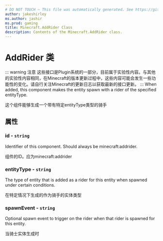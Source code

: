 ```yaml
---
# DO NOT TOUCH — This file was automatically generated. See https://github.com/Mojang/MinecraftScriptingApiDocsGenerator to modify descriptions, examples, etc.
author: jakeshirley
ms.author: jashir
ms.prod: gaming
title: Minecraft.AddRider Class
description: Contents of the Minecraft.AddRider class.
---
```

# AddRider 类

::: warning 注意
这些接口是Plugin系统的一部分，目前属于实验性内容。与其他的实验性内容相同，在Minecraft的版本更新过程中，这些内容可能会发生一些功能性的变化。请自行关注Minecraft的更新日志以获取最新的接口更新。
:::
When added, this component makes the entity spawn with a rider of the specified entityType.

这个组件能够生成一个带有特定entityType类型的骑手

## 属性

### **id** - `string`

Identifier of this component. Should always be minecraft:addrider.

组件的ID。应为minecraft:addrider

### **entityType** - `string`

The type of entity that is added as a rider for this entity when spawned under certain conditions.

在特定情况下生成的作为骑手的实体类型

### **spawnEvent** - `string`

Optional spawn event to trigger on the rider when that rider is spawned for this entity.

当骑士实体生成时
